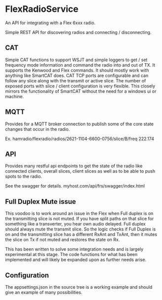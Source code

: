 # FlexRadioService

An API for integrating with a Flex 6xxx radio.

Simple REST API for discovering radios and connecting / disconnecting.

## CAT

Simple CAT functions to support WSJT and simple loggers to get / set frequency mode information and command the radio into and out of TX. It supports the Kenwood and Flex commands. It should mostly work with anything like SmartCAT does. CAT TCP ports are configurable and can follow any slice along with the transmit or active slice. The number of exposed ports with slice / client configuration is very flexible. This closely mirrors the functionality of SmartCAT without the need for a windows ui or machine.

## MQTT

Provides for a MQTT broker connection to publish some of the core state changes that occur in the radio.

Ex. hamradio/flexradio/radios/2621-1104-6600-0756/slice/B/freq 222.174

## API

Provides many restful api endpoints to get the state of the radio like connected clients, overall slices, client slices as well as to be able to push spots to the radio. 

See the swagger for details. myhost.com/api/frs/swagger/index.html

## Full Duplex Mute issue

This voodoo is to work around an issue in the Flex when Full duplex is on the transmitting slice is not muted. If you have split paths on that slice for something like a transverter, you hear own audio delayed. Full duplex should always mute the transmit slice. So the logic checks if Full Duplex is on and the transmitting slice has a different RxAnt and TxAnt, then it mutes the slice on Tx if not muted and restores the state on Rx.

This has been written to solve some integration needs and is largely experimental at
this stage. The code functions for what has been implemented and will likely be expanded upon as further needs arise.

## Configuration

The appsettings.json in the source tree is a working example and should give an example of many possibilities.
